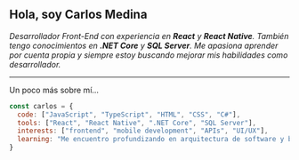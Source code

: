 <h2>Hola, soy Carlos Medina </h2>


<p><em>Desarrollador Front-End con experiencia en <strong>React</strong> y <strong>React Native</strong>. También tengo conocimientos en <strong>.NET Core</strong> y <strong>SQL Server</strong>. Me apasiona aprender por cuenta propia y siempre estoy buscando mejorar mis habilidades como desarrollador.</em></p>


---

Un poco más sobre mí...

```javascript
const carlos = {
  code: ["JavaScript", "TypeScript", "HTML", "CSS", "C#"],
  tools: ["React", "React Native", ".NET Core", "SQL Server"],
  interests: ["frontend", "mobile development", "APIs", "UI/UX"],
  learning: "Me encuentro profundizando en arquitectura de software y buenas prácticas en React"
}
